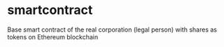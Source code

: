 # smartcontract
Base smart contract of the real corporation (legal person) with shares as tokens on Ethereum blockchain
